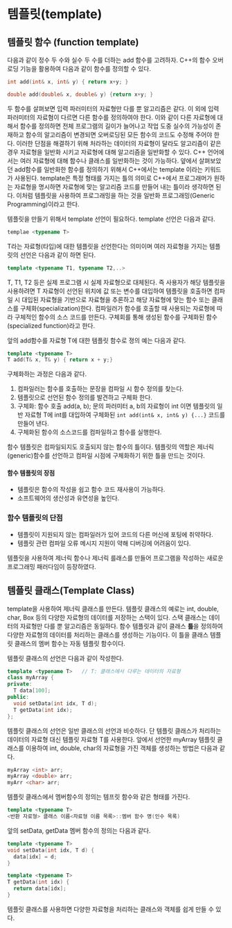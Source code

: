 # 템플릿(template)

## 템플릿 함수 (function template)

다음과 같이 정수 두 수와 실수 두 수를 더하는 add 함수를 고려하자. C++의 함수 오버로딩 기능을 활용하여 다음과 같이 함수를 정의할 수 있다. 

``` C++
int add(int& x, int& y) { return x+y; }
```

```C++
double add(double& x, double& y) {return x+y; }
```

두 함수를 살펴보면 입력 파러미터의 자료형만 다를 뿐 알고리즘은 같다. 이 외에 입력 파러미터의 자료혐이 다르면 다른 함수를 정의하여야 한다. 
이와 같이 다른 자료형에 대해서 함수를 정의하면 전체 프로그램의 길이가 늘어나고 작업 도중 실수의 가능성이 존재하고 함수의 알고리즘이 변경되면 오버로딩된 모든 함수의
코드도 수정해 주어야 한다. 
이러한 단점을 해결하기 위해 처라하는 데이터의 자료형이 달라도 알고리즘이 같은 경우 자료형을 일반화 시키고 자료형에 대해 알고리즘을 일반화할 수 있다. C++ 언어에서는 
여러 자료형에 대해 함수나 클래스를 일반화하는 것이 가능하다. 얖에서 살펴보았던 add함수를 일반화한 함수를 정의하기 위해서 C++에서는 template 이라는 키워드가 사용된다.
template은 특정 형태를 가지는 틀의 의미로 C++에서 프로그래머가 원하는 자료형을 명시하면 자료형에 맞는 알고리즘 코드를 만들어 내는 틀이라 생각하면 된다. 
이처럼 템플릿을 사용하여 프로그래밍을 하는 것을 일반화 프로그래밍(Generic Programming)이라고 한다. 

템플릿을 만들기 위해서 template 선언이 필요하다. template 선언은 다음과 같다. 
```C++
templae <typename T>
```
T라는 자료형(타입)에 대한 템플릿을 선언한다는 의미이며 여러 자료형을 가지는 템플릿의 선언은 다음과 같이 하면 된다.
```C++
template <typename T1, typename T2,..>
```
T, T1, T2 등은 실제 프로그램 시 실제 자료형으로 대체된다. 즉 사용자가 해당 템플릿을 사용하려면 T 자료형이 선언된 위치에 값 또는 변수를 대입하여 템플릿을 호출하면
컴파일 시 대입된 자료형을 기반으로 자료형을 추론하고 해당 자료형에 맞는 함수 또는 클래스를 구체화(specialization)한다. 컴파일러가 함수를 호출할 때 사용되는 자료형에 따라 구체적인 함수의 소스 코드를 만든다. 구체회를 통해 생성된 함수를 구체화된 함수(specialized function)라고 한다.

앞의 add함수를 자료형 T에 대한 템플릿 함수로 졍의 예는 다음과 같다.
```C++
template <typename T>
T add(T& x, T& y) { return x + y;}
```
구체화하는 과정은 다음과 같다. 

1. 컴파일러는 함수를 호출하는 문장을 컴파일 시 함수 정의를 찾는다.
2. 템플릿으로 선언된 함수 정의를 발견하고 구체화 한다.
3. 구체화: 함수 호출 add(a, b); 문의 파러미터 a, b의 자료형이 int 이면 템플릿의 일반 자료형 T에 int를 대입하여
구체화된 ```int add(int& x, int& y) {...}``` 코드를 만들어 낸다. 
4. 구체화된 함수의 소스코드를 컴파일하고 함수를 실행한다. 

함수 템플릿은 컴파일되지도 호출되지 않는 함수의 틀이다. 템플릿의 역할은 제너릭(generic)함수를 선언하고 컴파일 시점에
구체화하기 위한 틀을 만드는 것이다. 
#### 함수 템플릿의 장점
* 템플릿은 함수의 작성을 쉽고 함수 코드 재사용이 가능하다.
* 소프트웨어의 생산성과 유연성을 높인다. 

### 함수 템플릿의 단점
* 템플릿이 지원되지 않는 컴파일러가 있어 코드의 다른 머신에 포팅에 취약하다. 
* 템플릿 관련 컴파일 오류 메시지 지원이 약해 디버깅에 어려움이 있다.

템플릿을 사용하여 제너릭 함수나 제너릭 를래스를 만들어 프로그램을 작성하는 새로운 프로그래밍 패러다임이 등장하였다. 

## 템플릿 클래스(Template Class)
template을 사용하여 제너릭 클래스를 만든다. 템플릿 클래스의 예로는 int, double, char, Box 등의 다양한 자료형의 데이터를 저장하는 스택이 있다. 
스택 클래스는 데이터의 자료형만 다를 뿐 알고리즘은 동일하다. 함수 템플릿과 같이 클래스 **틀**을 정의하여 다양한 자료형의 데이터를 처리하는 
클래스를 생성하는 기능이다. 이 틀을 클래스 템플릿 클래스의 멤버 함수는 자동 템플릿 함수이다.

템플릿 클래스의 선언은 다음과 같이 작성한다. 
```C++
template <typename T>   // T: 클래스에서 다루는 데이터의 자료형 
class myArray {
private:
  T data[100];
public:
  void setData(int idx, T d);
  T getData(int idx);
};
```
템플릿 클래스의 선언은 일반 클래스의 선언과 비슷하다. 단 템플릿 클래스가 처리하는 데이터의 자료형 대신 템플릿 자료형 T를 사용한다. 
앞에서 선언한 myArray 템플릿 클래스를 이용하여 int, double, char의 자료형을 가진 객체를 생성하는 방법은 다음과 같다.
```C++
myArray <int> arr;
myArray <double> arr;
myArr <char> arr;
```
템플릿 클래스에서 멤버함수의 정의는 템프릿 함수와 같은 형태를 가진다. 
```C++
template <typename T>
<반환 자료형> 클래스 이름<자료형 이름 목록>::멤버 함수 명(인수 목록)
```
앞의 setData, getData 멤버 함수의 정의는 다음과 같다.
```C++
template <typename T>
void setData(int idx, T d) {
  data[idx] = d;
}

template <typename T>
T getData(int idx) {
  return data[idx];
}
```
템플릿 클래스를 사용하면 다양한 자료형을 처리하는 클래스와 객체를 쉽게 만들 수 있다. 
